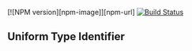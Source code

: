 
[![NPM version][npm-image]][npm-url] [![Build Status](https://secure.travis-ci.org/arlac77/uti.png)](http://travis-ci.org/arlac77/uti)

Uniform Type Identifier
-----------------------
